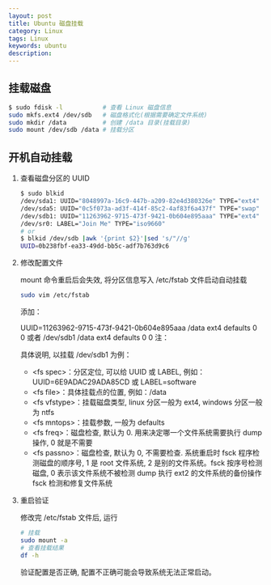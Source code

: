 ```yaml
---
layout: post
title: Ubuntu 磁盘挂载
category: Linux
tags: Linux
keywords: ubuntu
description:
---
```


## 挂载磁盘

```bash
$ sudo fdisk -l           # 查看 Linux 磁盘信息
sudo mkfs.ext4 /dev/sdb   # 磁盘格式化(根据需要确定文件系统)
sudo mkdir /data          # 创建 /data 目录(挂载目录)
sudo mount /dev/sdb /data # 挂载分区
```

## 开机自动挂载


1. 查看磁盘分区的 UUID

    ```bash
    $ sudo blkid
    /dev/sda1: UUID="8048997a-16c9-447b-a209-82e4d380326e" TYPE="ext4"
    /dev/sda5: UUID="0c5f073a-ad3f-414f-85c2-4af83f6a437f" TYPE="swap"
    /dev/sdb1: UUID="11263962-9715-473f-9421-0b604e895aaa" TYPE="ext4"
    /dev/sr0: LABEL="Join Me" TYPE="iso9660"
    # or
    $ blkid /dev/sdb |awk '{print $2}'|sed 's/"//g'
    UUID=0b238fbf-ea33-49dd-bb5c-adf7b763d9c6
    ```

2. 修改配置文件

    mount 命令重启后会失效, 将分区信息写入 /etc/fstab 文件启动自动挂载

    ```bash
    sudo vim /etc/fstab
    ```

    添加：

    UUID=11263962-9715-473f-9421-0b604e895aaa /data ext4 defaults 0 0
    或者
    /dev/sdb1     /data      ext4      defaults      0      0
    注：<fs spec> <fs file> <fs vfstype> <fs mntops> <fs freq> <fs passno>

    具体说明, 以挂载 /dev/sdb1 为例：

    - \<fs spec\>：分区定位, 可以给 UUID 或 LABEL, 例如：UUID=6E9ADAC29ADA85CD 或 LABEL=software
    - \<fs file\>：具体挂载点的位置, 例如：/data
    - \<fs vfstype\>：挂载磁盘类型, linux 分区一般为 ext4, windows 分区一般为 ntfs
    - \<fs mntops\>：挂载参数, 一般为 defaults
    - \<fs freq\>：磁盘检查, 默认为 0. 用来决定哪一个文件系统需要执行 dump 操作, 0 就是不需要
    - \<fs passno\>：磁盘检查, 默认为 0, 不需要检查. 系统重启时 fsck 程序检测磁盘的顺序号, 1 是 root 文件系统, 2 是别的文件系统。fsck 按序号检测磁盘, 0 表示该文件系统不被检测 dump 执行 ext2 的文件系统的备份操作 fsck 检测和修复文件系统

3. 重启验证

    修改完 /etc/fstab 文件后, 运行

    ```bash
    # 挂载
    sudo mount -a
    # 查看挂载结果
    df -h
    ```

    验证配置是否正确, 配置不正确可能会导致系统无法正常启动。